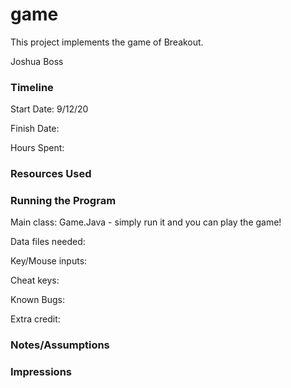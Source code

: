 game
====

This project implements the game of Breakout.

Joshua Boss

### Timeline

Start Date: 9/12/20

Finish Date: 

Hours Spent:

### Resources Used


### Running the Program

Main class: Game.Java - simply run it and you can play the game!

Data files needed: 

Key/Mouse inputs:

Cheat keys:

Known Bugs:

Extra credit:


### Notes/Assumptions


### Impressions

